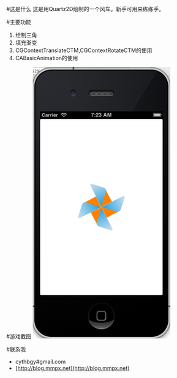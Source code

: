 #这是什么
这是用Quartz2D绘制的一个风车。新手可用来练练手。

#主要功能
1. 绘制三角
2. 填充渐变
3. CGContextTranslateCTM,CGContextRotateCTM的使用
4. CABasicAnimation的使用

#游戏截图
![界面截图](https://github.com/cythb/Windmill/raw/master/ReadmeRes/screen_shot.png)

#联系我
* cythbgy#gmail.com
* [http://blog.mmpx.net](http://blog.mmpx.net)